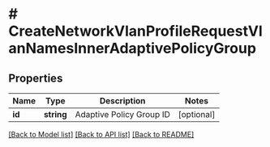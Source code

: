 # # CreateNetworkVlanProfileRequestVlanNamesInnerAdaptivePolicyGroup

## Properties

Name | Type | Description | Notes
------------ | ------------- | ------------- | -------------
**id** | **string** | Adaptive Policy Group ID | [optional]

[[Back to Model list]](../../README.md#models) [[Back to API list]](../../README.md#endpoints) [[Back to README]](../../README.md)
